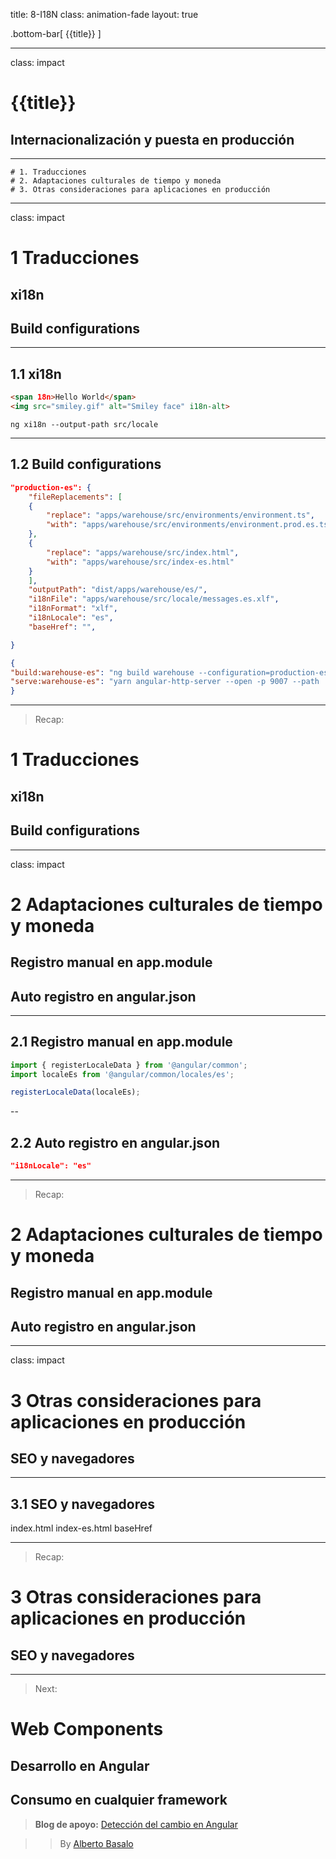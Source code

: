 title: 8-I18N
class: animation-fade
layout: true

.bottom-bar[
{{title}}
]

---

class: impact

# {{title}}

## Internacionalización y puesta en producción

---

    # 1. Traducciones
    # 2. Adaptaciones culturales de tiempo y moneda
    # 3. Otras consideraciones para aplicaciones en producción

---

class: impact

# 1 Traducciones

## xi18n
## Build configurations

---

## 1.1 xi18n

```html
<span 18n>Hello World</span>
<img src="smiley.gif" alt="Smiley face" i18n-alt>
```

```terminal
ng xi18n --output-path src/locale
```
---

## 1.2 Build configurations

```json
"production-es": {
    "fileReplacements": [
    {
        "replace": "apps/warehouse/src/environments/environment.ts",
        "with": "apps/warehouse/src/environments/environment.prod.es.ts"
    },
    {
        "replace": "apps/warehouse/src/index.html",
        "with": "apps/warehouse/src/index-es.html"
    }
    ],
    "outputPath": "dist/apps/warehouse/es/",
    "i18nFile": "apps/warehouse/src/locale/messages.es.xlf",
    "i18nFormat": "xlf",
    "i18nLocale": "es",
    "baseHref": "",

}
```

```json
{
"build:warehouse-es": "ng build warehouse --configuration=production-es",
"serve:warehouse-es": "yarn angular-http-server --open -p 9007 --path ./dist/apps/warehouse/es"
}
```

---

> Recap:

# 1 Traducciones

## xi18n
## Build configurations

---

class: impact

# 2 Adaptaciones culturales de tiempo y moneda

## Registro manual en app.module
## Auto registro en angular.json

---

## 2.1 Registro manual en app.module

```typescript
import { registerLocaleData } from '@angular/common';
import localeEs from '@angular/common/locales/es';

registerLocaleData(localeEs);
```

--

## 2.2 Auto registro en angular.json

```json
"i18nLocale": "es"
```

---

> Recap:

# 2 Adaptaciones culturales de tiempo y moneda

## Registro manual en app.module
## Auto registro en angular.json

---

class: impact

# 3 Otras consideraciones para aplicaciones en producción

## SEO y navegadores

---

## 3.1 SEO y navegadores

index.html
index-es.html
baseHref

---

> Recap:

# 3  Otras consideraciones para aplicaciones en producción

## SEO y navegadores

---

> Next:

# Web Components

## Desarrollo en Angular
## Consumo en cualquier framework


> **Blog de apoyo:** [Detección del cambio en Angular](https://academia-binaria.com/deteccion-del-cambio-en-Angular/)

> > By [Alberto Basalo](https://twitter.com/albertobasalo)

